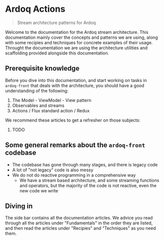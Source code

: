 # Ardoq Actions

> Stream architecture patterns for Ardoq

Welcome to the documentation for the Ardoq stream architecture. This
documentation mainly cover the concepts and patterns we are using, along with
some recipies and techniques for concrete examples of their usage. Throught the
documentation we are using the architecture utilities and scaffolding provided
alongside this documentation.

## Prerequisite knowledge

Before you dive into this documentation, and start working on tasks in
`ardoq-front` that deals with the architecture, you should have a good
understanding of the following:

1. The Model - ViewModel - View pattern
2. Observables and streams
3. Actions / Flux standard action / Redux

We recommend these articles to get a refresher on those subjects:

1. TODO

## Some general remarks about the `ardoq-front` codebase

- The codebase has gone through many stages, and there is legacy code
- A lot of "not legacy" code is also messy
- We do not do reactive programming in a comprehensive way
  - We have a stream based architecture, and some streaming functions and
    operators, but the majority of the code is not reactive, even the new code
    we write

## Diving in

The side bar contains all the documentation articles. We advice you read through
all the articles under "Fundamentals" in the order they are listed, and then
read the articles under "Recipies" and "Techniques" as you need them.
